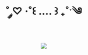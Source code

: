 
<h1 align="center">˚ ༘♡ ·˚꒰ .... ꒱ ₊˚ˑ༄ </h1>


<h1 align="center">
  
<img src="https://media.licdn.com/dms/image/v2/D4E16AQH-7-xnc3xVGg/profile-displaybackgroundimage-shrink_350_1400/B4EZX6f8nDHgAo-/0/1743664434860?e=1749081600&v=beta&t=f6Y8o0heJrRU9oIzYwOZnXBHbVflJrOyQOp5n_ARVYY">
 </h1>


<!--
**sleepielle/sleepielle** is a ✨ _special_ ✨ repository because its `README.md` (this file) appears on your GitHub profile.

Here are some ideas to get you started:

- 🔭 I’m currently working on ...
- 🌱 I’m currently learning ...
- 👯 I’m looking to collaborate on ...
- 🤔 I’m looking for help with ...
- 💬 Ask me about ...
- 📫 How to reach me: ...
- 😄 Pronouns: ...
- ⚡ Fun fact: ...
-->
